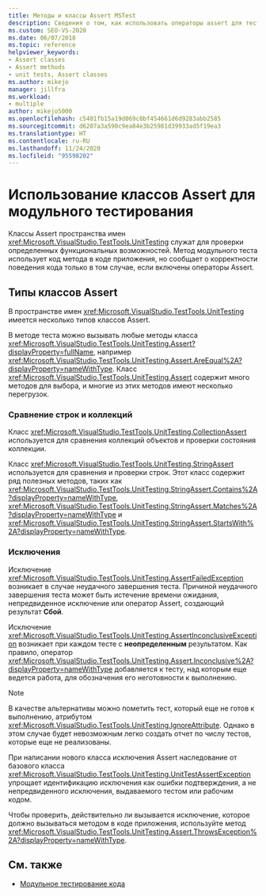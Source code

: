 ```yaml
---
title: Методы и классы Assert MSTest
description: Сведения о том, как использовать операторы assert для тестирования правильности поведения кода в ходе модульного тестирования вашего кода приложения.
ms.custom: SEO-VS-2020
ms.date: 06/07/2018
ms.topic: reference
helpviewer_keywords:
- Assert classes
- Assert methods
- unit tests, Assert classes
ms.author: mikejo
manager: jillfra
ms.workload:
- multiple
author: mikejo5000
ms.openlocfilehash: c5401fb15a19d069c0bf454661d6d9283abb2585
ms.sourcegitcommit: d6207a3a590c9ea84e3b25981d39933ad5f19ea3
ms.translationtype: HT
ms.contentlocale: ru-RU
ms.lasthandoff: 11/24/2020
ms.locfileid: "95598202"
---
```

# <a name="use-assert-classes-for-unit-testing"></a>Использование классов Assert для модульного тестирования

Классы Assert пространства имен <xref:Microsoft.VisualStudio.TestTools.UnitTesting> служат для проверки определенных функциональных возможностей. Метод модульного теста использует код метода в коде приложения, но сообщает о корректности поведения кода только в том случае, если включены операторы Assert.

## <a name="kinds-of-asserts"></a>Типы классов Assert

В пространстве имен <xref:Microsoft.VisualStudio.TestTools.UnitTesting> имеется несколько типов классов Assert.

В методе теста можно вызывать любые методы класса <xref:Microsoft.VisualStudio.TestTools.UnitTesting.Assert?displayProperty=fullName>, например <xref:Microsoft.VisualStudio.TestTools.UnitTesting.Assert.AreEqual%2A?displayProperty=nameWithType>. Класс <xref:Microsoft.VisualStudio.TestTools.UnitTesting.Assert> содержит много методов для выбора, и многие из этих методов имеют несколько перегрузок.

### <a name="compare-strings-and-collections"></a>Сравнение строк и коллекций

Класс <xref:Microsoft.VisualStudio.TestTools.UnitTesting.CollectionAssert> используется для сравнения коллекций объектов и проверки состояния коллекции.

Класс <xref:Microsoft.VisualStudio.TestTools.UnitTesting.StringAssert> используется для сравнения и проверки строк. Этот класс содержит ряд полезных методов, таких как <xref:Microsoft.VisualStudio.TestTools.UnitTesting.StringAssert.Contains%2A?displayProperty=nameWithType>, <xref:Microsoft.VisualStudio.TestTools.UnitTesting.StringAssert.Matches%2A?displayProperty=nameWithType> и <xref:Microsoft.VisualStudio.TestTools.UnitTesting.StringAssert.StartsWith%2A?displayProperty=nameWithType>.

### <a name="exceptions"></a>Исключения

Исключение <xref:Microsoft.VisualStudio.TestTools.UnitTesting.AssertFailedException> возникает в случае неудачного завершения теста. Причиной неудачного завершения теста может быть истечение времени ожидания, непредвиденное исключение или оператор Assert, создающий результат **Сбой**.

Исключение <xref:Microsoft.VisualStudio.TestTools.UnitTesting.AssertInconclusiveException> возникает при каждом тесте с **неопределенным** результатом. Как правило, оператор <xref:Microsoft.VisualStudio.TestTools.UnitTesting.Assert.Inconclusive%2A?displayProperty=nameWithType> добавляется к тесту, над которым еще ведется работа, для обозначения его неготовности к выполнению.

> [!NOTE]
> В качестве альтернативы можно пометить тест, который еще не готов к выполнению, атрибутом <xref:Microsoft.VisualStudio.TestTools.UnitTesting.IgnoreAttribute>. Однако в этом случае будет невозможным легко создать отчет по числу тестов, которые еще не реализованы.

При написании нового класса исключения Assert наследование от базового класса <xref:Microsoft.VisualStudio.TestTools.UnitTesting.UnitTestAssertException> упрощает идентификацию исключения как ошибки подтверждения, а не непредвиденного исключения, выдаваемого тестом или рабочим кодом.

Чтобы проверить, действительно ли вызывается исключение, которое должно вызываться методом в коде приложения, используйте метод <xref:Microsoft.VisualStudio.TestTools.UnitTesting.Assert.ThrowsException%2A?displayProperty=nameWithType>.

## <a name="see-also"></a>См. также

- [Модульное тестирование кода](../test/unit-test-your-code.md)

